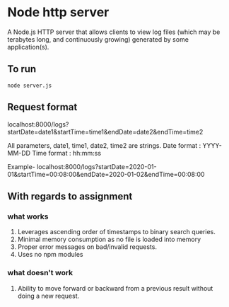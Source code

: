 # Node http server 
A Node.js HTTP server that allows clients to view log files (which may be terabytes long, and continuously growing) generated by some application(s).

## To run
``` 
node server.js
```

## Request format
localhost:8000/logs?startDate=date1&startTime=time1&endDate=date2&endTime=time2

All parameters, date1, time1, date2, time2 are strings.
Date format : YYYY-MM-DD
Time format : hh:mm:ss

Example- 
localhost:8000/logs?startDate=2020-01-01&startTime=00:08:00&endDate=2020-01-02&endTime=00:08:00

## With regards to assignment
### what works
1. Leverages ascending order of timestamps to binary search queries.
2. Minimal memory consumption as no file is loaded into memory
3. Proper error messages on bad/invalid requests.
4. Uses no npm modules

### what doesn't work
1. Ability to move forward or backward from a previous result without doing a new request.




